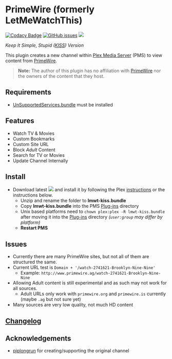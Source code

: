 PrimeWire (formerly LetMeWatchThis)
=========

[![Codacy Badge](https://api.codacy.com/project/badge/Grade/c0bee68f66034daeac2126f5fd8d0a68)](https://www.codacy.com/app/twoure/lmwt-kiss.bundle?utm_source=github.com&amp;utm_medium=referral&amp;utm_content=Twoure/lmwt-kiss.bundle&amp;utm_campaign=Badge_Grade) [![GitHub issues](https://img.shields.io/github/issues/Twoure/lmwt-kiss.bundle.svg?style=flat)](https://github.com/Twoure/lmwt-kiss.bundle/issues) [![](https://img.shields.io/github/release/Twoure/lmwt-kiss.bundle.svg?style=flat)](https://github.com/Twoure/lmwt-kiss.bundle/releases)

_Keep It Simple, Stupid_ _([KISS](https://en.wikipedia.org/wiki/KISS_principle))_ _Version_

This plugin creates a new channel within [Plex Media Server](https://plex.tv/) (PMS) to view content from [PrimeWire](http://www.primewire.ag).

> **Note:** The author of this plugin has no affiliation with [PrimeWire](http://www.primewire.ag) nor the owners of the content that they host.

## Requirements

- [UnSupportedServices.bundle](https://github.com/Twoure/UnSupportedServices.bundle) must be installed

## Features

- Watch TV & Movies
- Custom Bookmarks
- Custom Site URL
- Block _Adult_ Content
- Search for TV or Movies
- Update Channel Internally

## Install

- Download latest [![](https://img.shields.io/github/release/Twoure/lmwt-kiss.bundle.svg?style=flat)](https://github.com/Twoure/lmwt-kiss.bundle/releases) and install it by following the Plex [instructions](https://support.plex.tv/hc/en-us/articles/201187656-How-do-I-manually-install-a-channel-) or the instructions below.
  - Unzip and rename the folder to **lmwt-kiss.bundle**
  - Copy **lmwt-kiss.bundle** into the PMS [Plug-ins](https://support.plex.tv/hc/en-us/articles/201106098-How-do-I-find-the-Plug-Ins-folder-) directory
  - Unix based platforms need to `chown plex:plex -R lmwt-kiss.bundle` after moving it into the [Plug-ins](https://support.plex.tv/hc/en-us/articles/201106098-How-do-I-find-the-Plug-Ins-folder-) directory _(`user:group` may differ by platform)_
  - **Restart PMS**

## Issues

- Currently there are many PrimeWire sites, but not all of them are structured the same.
- Current URL test is `Domain + '/watch-2741621-Brooklyn-Nine-Nine'`
  - Example: `http://www.primewire.ag/watch-2741621-Brooklyn-Nine-Nine`
- Allowing Adult content is still experimental and as such may not work for all sources.
  - Adult URLs only work with `primewire.org` and `primewire.is` currently (maybe `.ag` but not sure yet)
- Many sources are very low quality, not much HD content

## [Changelog](Changelog.md#changelog)

## Acknowledgements

- [piplongrun](https://github.com/piplongrun) for creating/supporting the original channel
